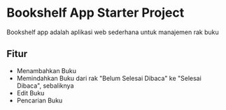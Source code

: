 # Bookshelf App Starter Project

Bookshelf app adalah aplikasi web sederhana untuk manajemen rak buku

## Fitur
- Menambahkan Buku
- Memindahkan Buku dari rak "Belum Selesai Dibaca" ke "Selesai Dibaca", sebaliknya
- Edit Buku
- Pencarian Buku